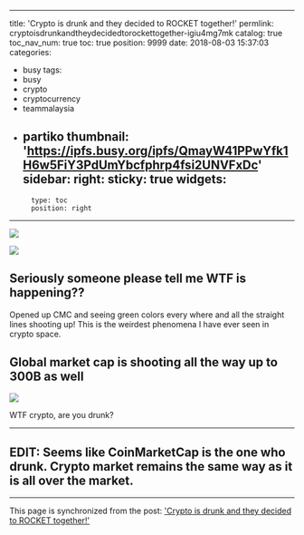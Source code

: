 
---
title: 'Crypto is drunk and they decided to ROCKET together!'
permlink: cryptoisdrunkandtheydecidedtorockettogether-igiu4mg7mk
catalog: true
toc_nav_num: true
toc: true
position: 9999
date: 2018-08-03 15:37:03
categories:
- busy
tags:
- busy
- crypto
- cryptocurrency
- teammalaysia
- partiko
thumbnail: 'https://ipfs.busy.org/ipfs/QmayW41PPwYfk1H6w5FiY3PdUmYbcfphrp4fsi2UNVFxDc'
sidebar:
    right:
        sticky: true
widgets:
    -
        type: toc
        position: right
---


![](https://ipfs.busy.org/ipfs/QmayW41PPwYfk1H6w5FiY3PdUmYbcfphrp4fsi2UNVFxDc)

![](https://ipfs.busy.org/ipfs/QmNNky2Z2ofzkwYFUoWUDNuB3Hkv415RG7EuUfBVXtQWd1)

## Seriously someone please tell me WTF is happening??

Opened up CMC and seeing green colors every where and all the straight lines shooting up! This is the weirdest phenomena I have ever seen in crypto space.

## Global market cap is shooting all the way up to 300B as well

![](https://ipfs.busy.org/ipfs/QmbNeWCtDryD6prKMhkTs14ixYBzU4XxpmCuqmAhq7Wh7U)

WTF crypto, are you drunk?

-------
**EDIT: Seems like CoinMarketCap is the one who drunk. Crypto market remains the same way as it is all over the market.**
-------

- - -

This page is synchronized from the post: ['Crypto is drunk and they decided to ROCKET together!'](https://steemit.com/@fr3eze/cryptoisdrunkandtheydecidedtorockettogether-igiu4mg7mk)
